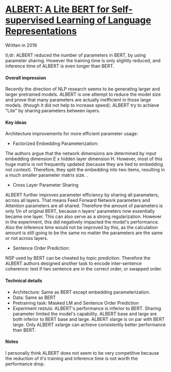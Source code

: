 # [ALBERT: A Lite BERT for Self-supervised Learning of Language Representations]( https://arxiv.org/abs/1909.11942)

Written in 2019

tl;dr: ALBERT reduced the number of parameters in BERT, by using parameter sharing. However the training time is only slightly reduced, and inference time of ALBERT is even longer than BERT.

#### Overall impression
Recently the direction of NLP research seems to be generating larger and larger pretrained models. ALBERT is one attempt to reduce the model size and prove that many parameters are actually inefficient in those large models. (though it did not help to increase speed). ALBERT try to achieve "Lite" by sharing parameters between layers. 

#### Key ideas
Architecture improvements for more efficient parameter usage:

- Factorized Embedding Parameterization:

The authors argue that the network dimensions are determined by input embedding dimension E x hidden layer dimension H. However, most of this huge matrix is not frequently updated (because they are tied to embedding not context). Therefore, they split the embedding into two items, resulting in a much smaller parameter matrix size. .

- Cross Layer Parameter Sharing

ALBERT further improves parameter efficiency by sharing all parameters, across all layers. That means Feed Forward Network parameters and Attention parameters are all shared. Therefore the amount of parameters is only 1/n of original BERT, because n layers' parameters now essentially became one layer. This can also serve as a strong regularization. However in the experiment, this did negatively impacted the model's performance. Also the inference time would not be improved by this, as the calculation amount is still going to be the same no matter the parameters are the same or not across layers.

- Sentence Order Prediction: 

NSP used by BERT can be cheated by topic prediction. Therefore the ALBERT authors designed another task to encode inter-sentence coherence: test if two sentence are in the correct order, or swapped order.

#### Technical details
- Architecture: Same as BERT except embedding parameterization.
- Data: Same as BERT
- Pretraining task: Masked LM and Sentence Order Prediction
- Experiment restuls: ALBERT's performance is inferior to BERT. Sharing parameter limited the model's capability. ALBERT base and large are both inferior to BERT base and large. ALBERT xlarge is on par with BERT large. Only ALBERT xxlarge can achieve consistently better performance than BERT. 

#### Notes
I personally think ALBERT does not seem to be very competitive because the reduction of it's training and inference time is not worth the performance drop.
